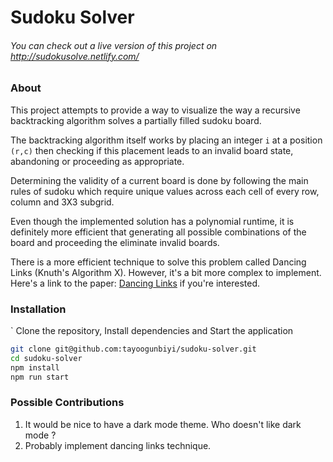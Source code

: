 # Sudoku Solver

###### You can check out a live version of this project on http://sudokusolve.netlify.com/

### About

This project attempts to provide a way to visualize the way a recursive backtracking algorithm solves a partially filled sudoku board.

The backtracking algorithm itself works by placing an integer `i` at a position `(r,c)` then checking if this placement leads to an invalid board state, abandoning or proceeding as appropriate.

Determining the validity of a current board is done by following the main rules of sudoku which require unique values across each cell of every row, column and 3X3 subgrid.

Even though the implemented solution has a polynomial runtime, it is definitely more efficient that generating all possible combinations of the board and proceeding the eliminate invalid boards.

There is a more efficient technique to solve this problem called Dancing Links (Knuth's Algorithm X). However, it's a bit more complex to implement. Here's a link to the paper: [Dancing Links](https://www.ocf.berkeley.edu/~jchu/publicportal/sudoku/0011047.pdf) if you're interested.

### Installation
`
Clone the repository, Install dependencies and Start the application

```sh
git clone git@github.com:tayoogunbiyi/sudoku-solver.git
cd sudoku-solver
npm install
npm run start
```

### Possible Contributions

1. It would be nice to have a dark mode theme. Who doesn't like dark mode ?
2. Probably implement dancing links technique.
